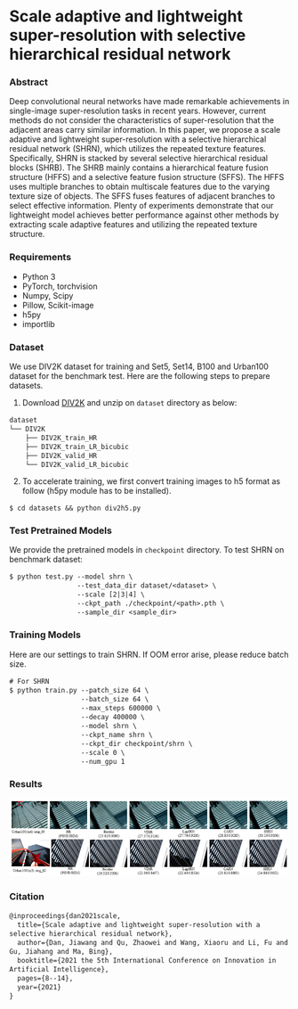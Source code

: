 # Scale adaptive and lightweight super-resolution with selective hierarchical residual network

### Abstract
Deep convolutional neural networks have made remarkable achievements in single-image super-resolution tasks in recent years. However, current methods do not consider the characteristics of super-resolution that the adjacent areas carry similar information. In this paper, we propose a scale adaptive and lightweight super-resolution with a selective hierarchical residual network (SHRN), which utilizes the repeated texture features. Specifically, SHRN is stacked by several selective hierarchical residual blocks (SHRB). The SHRB mainly contains a hierarchical feature fusion structure (HFFS) and a selective feature fusion structure (SFFS). The HFFS uses multiple branches to obtain multiscale features due to the varying texture size of objects. The SFFS fuses features of adjacent branches to select effective information. Plenty of experiments demonstrate that our lightweight model achieves better performance against other methods by extracting scale adaptive features and utilizing the repeated texture structure.

### Requirements
- Python 3
- PyTorch, torchvision
- Numpy, Scipy
- Pillow, Scikit-image
- h5py
- importlib

### Dataset
We use DIV2K dataset for training and Set5, Set14, B100 and Urban100 dataset for the benchmark test. Here are the following steps to prepare datasets.

1. Download [DIV2K](https://data.vision.ee.ethz.ch/cvl/DIV2K) and unzip on `dataset` directory as below:
  ```
  dataset
  └── DIV2K
      ├── DIV2K_train_HR
      ├── DIV2K_train_LR_bicubic
      ├── DIV2K_valid_HR
      └── DIV2K_valid_LR_bicubic
  ```
2. To accelerate training, we first convert training images to h5 format as follow (h5py module has to be installed).
```shell
$ cd datasets && python div2h5.py
```

### Test Pretrained Models
We provide the pretrained models in `checkpoint` directory. To test SHRN on benchmark dataset:
```shell
$ python test.py --model shrn \
                 --test_data_dir dataset/<dataset> \
                 --scale [2|3|4] \
                 --ckpt_path ./checkpoint/<path>.pth \
                 --sample_dir <sample_dir>
```

### Training Models
Here are our settings to train SHRN. If OOM error arise, please reduce batch size.
```shell
# For SHRN
$ python train.py --patch_size 64 \
                  --batch_size 64 \
                  --max_steps 600000 \
                  --decay 400000 \
                  --model shrn \
                  --ckpt_name shrn \
                  --ckpt_dir checkpoint/shrn \
                  --scale 0 \
                  --num_gpu 1
```
### Results
![image](https://github.com/JiawangDan/SHRN/blob/master/figs/results.PNG)

### Citation
```
@inproceedings{dan2021scale,
  title={Scale adaptive and lightweight super-resolution with a selective hierarchical residual network},
  author={Dan, Jiawang and Qu, Zhaowei and Wang, Xiaoru and Li, Fu and Gu, Jiahang and Ma, Bing},
  booktitle={2021 the 5th International Conference on Innovation in Artificial Intelligence},
  pages={8--14},
  year={2021}
}
```
